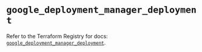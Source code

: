 # `google_deployment_manager_deployment`

Refer to the Terraform Registry for docs: [`google_deployment_manager_deployment`](https://registry.terraform.io/providers/hashicorp/google/6.28.0/docs/resources/deployment_manager_deployment).
